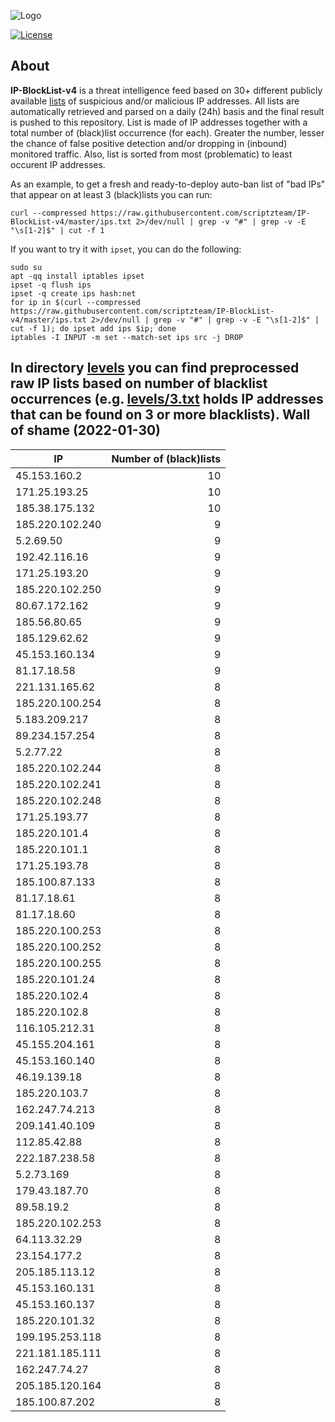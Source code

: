 ![Logo](https://i.imgur.com/PyKLAe7.png)

[![License](https://img.shields.io/badge/license-The_Unlicense-red.svg)](https://unlicense.org/)

About
----

**IP-BlockList-v4** is a threat intelligence feed based on 30+ different publicly available [lists](https://github.com/stamparm/maltrail) of suspicious and/or malicious IP addresses. All lists are automatically retrieved and parsed on a daily (24h) basis and the final result is pushed to this repository. List is made of IP addresses together with a total number of (black)list occurrence (for each). Greater the number, lesser the chance of false positive detection and/or dropping in (inbound) monitored traffic. Also, list is sorted from most (problematic) to least occurent IP addresses.

As an example, to get a fresh and ready-to-deploy auto-ban list of "bad IPs" that appear on at least 3 (black)lists you can run:

```
curl --compressed https://raw.githubusercontent.com/scriptzteam/IP-BlockList-v4/master/ips.txt 2>/dev/null | grep -v "#" | grep -v -E "\s[1-2]$" | cut -f 1
```

If you want to try it with `ipset`, you can do the following:

```
sudo su
apt -qq install iptables ipset
ipset -q flush ips
ipset -q create ips hash:net
for ip in $(curl --compressed https://raw.githubusercontent.com/scriptzteam/IP-BlockList-v4/master/ips.txt 2>/dev/null | grep -v "#" | grep -v -E "\s[1-2]$" | cut -f 1); do ipset add ips $ip; done
iptables -I INPUT -m set --match-set ips src -j DROP
```

In directory [levels](levels) you can find preprocessed raw IP lists based on number of blacklist occurrences (e.g. [levels/3.txt](levels/3.txt) holds IP addresses that can be found on 3 or more blacklists).
Wall of shame (2022-01-30)
----

|IP|Number of (black)lists|
|---|--:|
45.153.160.2|10
171.25.193.25|10
185.38.175.132|10
185.220.102.240|9
5.2.69.50|9
192.42.116.16|9
171.25.193.20|9
185.220.102.250|9
80.67.172.162|9
185.56.80.65|9
185.129.62.62|9
45.153.160.134|9
81.17.18.58|9
221.131.165.62|8
185.220.100.254|8
5.183.209.217|8
89.234.157.254|8
5.2.77.22|8
185.220.102.244|8
185.220.102.241|8
185.220.102.248|8
171.25.193.77|8
185.220.101.4|8
185.220.101.1|8
171.25.193.78|8
185.100.87.133|8
81.17.18.61|8
81.17.18.60|8
185.220.100.253|8
185.220.100.252|8
185.220.100.255|8
185.220.101.24|8
185.220.102.4|8
185.220.102.8|8
116.105.212.31|8
45.155.204.161|8
45.153.160.140|8
46.19.139.18|8
185.220.103.7|8
162.247.74.213|8
209.141.40.109|8
112.85.42.88|8
222.187.238.58|8
5.2.73.169|8
179.43.187.70|8
89.58.19.2|8
185.220.102.253|8
64.113.32.29|8
23.154.177.2|8
205.185.113.12|8
45.153.160.131|8
45.153.160.137|8
185.220.101.32|8
199.195.253.118|8
221.181.185.111|8
162.247.74.27|8
205.185.120.164|8
185.100.87.202|8
